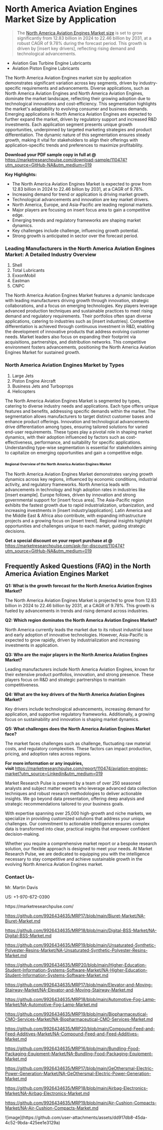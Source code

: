 <h1>North America Aviation Engines Market&nbsp;Size by Application</h1><blockquote><p>The <a href="https://marketresearchpulse.com/download-sample/110474?utm_source=GitHub-NA&amp;utm_medium=019">North America Aviation Engines Market size</a> is set to grow significantly from 12.83 billion in 2024 to 22.46 billion by 2031, at a robust CAGR of 9.78% during the forecast period. This growth is driven by [insert key drivers], reflecting rising demand and technological advancements.</p></blockquote><ul><li>Aviation Gas Turbine Engine Lubricants<li> Aviation Piston Engine Lubricants</li></ul><p>The North America Aviation Engines market size by application demonstrates significant variation across key segments, driven by industry-specific requirements and advancements. Diverse applications, such as North America Aviation Engines and North America Aviation Engines, dominate the market landscape, reflecting their growing adoption due to technological innovations and cost-efficiency. This segmentation highlights the market's adaptability to evolving consumer and business demands. Emerging applications in North America Aviation Engines are expected to further expand the market, driven by regulatory support and increased R&D investments. Each application segment presents unique growth opportunities, underpinned by targeted marketing strategies and product differentiation. The dynamic nature of this segmentation ensures steady growth, making it vital for stakeholders to align their offerings with application-specific trends and preferences to maximize profitability.</p><p><strong>Download your PDF sample copy in full at @ </strong><a href="https://marketresearchpulse.com/download-sample/110474?utm_source=GitHub-NA&amp;utm_medium=019">https://marketresearchpulse.com/download-sample/110474?utm_source=GitHub-NA&amp;utm_medium=019</a></p><p><strong>Key Highlights: </strong></p><ul><li>The North America Aviation Engines Market is expected to grow from 12.83 billion in 2024 to 22.46 billion by 2031, at a CAGR of 9.78%.</li><li>Increasing demand for trend or application is driving market growth.</li><li>Technological advancements and innovation are key market drivers.</li><li>North America, Europe, and Asia-Pacific are leading regional markets.</li><li>Major players are focusing on insert focus area to gain a competitive edge.</li><li>Emerging trends and regulatory frameworks are shaping market dynamics.</li><li>Key challenges include challenge, influencing growth potential.</li><li>Strong growth is anticipated in sector over the forecast period.</li></ul><h3>Leading Manufacturers in the North America Aviation Engines Market: A Detailed Industry Overview</h3><ol><li>Shell</li><li>Total Lubricants</li><li>ExxonMobil</li><li>Eastman</li><li>CNPC</li></ol><div class="flex max-w-full flex-col flex-grow"><div class="min-h-8 text-message flex w-full flex-col items-end gap-2 whitespace-normal break-words [.text-message+&amp;]:mt-5" dir="auto" data-message-author-role="assistant" data-message-id="fd8432e4-4910-450d-b182-61b7bfb0a01f" data-message-model-slug="gpt-4o"><div class="flex w-full flex-col gap-1 empty:hidden first:pt-[3px]"><div class="markdown prose w-full break-words dark:prose-invert light"><p>The North America Aviation Engines Market features a dynamic landscape with leading manufacturers driving growth through innovation, strategic collaborations, and a focus on emerging technologies. Key players leverage advanced production techniques and sustainable practices to meet rising demand and regulatory requirements. Their portfolios often span diverse applications, catering to industries such as [insert industries]. Competitive differentiation is achieved through continuous investment in R&amp;D, enabling the development of innovative products that address evolving customer needs. Market leaders also focus on expanding their footprint via acquisitions, partnerships, and distribution networks. This competitive environment fosters advancements, positioning the North America Aviation Engines Market for sustained growth.</p></div></div></div></div><h3>North America Aviation Engines Market by Types</h3><ol><li>Large Jets<li> Piston Engine Aircraft<li> Business Jets and Turboprops<li> Helicopters</li></ol><div class="flex max-w-full flex-col flex-grow"><div class="min-h-8 text-message flex w-full flex-col items-end gap-2 whitespace-normal break-words [.text-message+&amp;]:mt-5" dir="auto" data-message-author-role="assistant" data-message-id="084470be-0bb7-4664-bddf-5156b4f41249" data-message-model-slug="gpt-4o-mini"><div class="flex w-full flex-col gap-1 empty:hidden first:pt-[3px]"><div class="markdown prose w-full break-words dark:prose-invert light"><p>The North America Aviation Engines Market is segmented by types, catering to diverse industry needs and applications. Each type offers unique features and benefits, addressing specific demands within the market. The segmentation allows manufacturers to target distinct customer bases and enhance product offerings. Innovation and technological advancements drive differentiation among types, ensuring tailored solutions for varied end-user requirements. These types play a pivotal role in shaping market dynamics, with their adoption influenced by factors such as cost-effectiveness, performance, and suitability for specific applications. Understanding type-wise segmentation is essential for stakeholders aiming to capitalize on emerging opportunities and gain a competitive edge.</p></div></div></div></div><h3><span style="font-size: 11px;">Regional Overview of the North America Aviation Engines Market</span></h3><div class="flex max-w-full flex-col flex-grow"><div class="min-h-8 text-message flex w-full flex-col items-end gap-2 whitespace-normal break-words [.text-message+&amp;]:mt-5" dir="auto" data-message-author-role="assistant" data-message-id="e9038762-ce64-4e30-91c9-9bd413514231" data-message-model-slug="gpt-4o-mini"><div class="flex w-full flex-col gap-1 empty:hidden first:pt-[3px]"><div class="markdown prose w-full break-words dark:prose-invert light"><p>The North America Aviation Engines Market demonstrates varying growth dynamics across key regions, influenced by economic conditions, industrial activity, and regulatory frameworks. North America leads with advancements in technology and high adoption rates in industries like [insert example]. Europe follows, driven by innovation and strong governmental support for [insert focus area]. The Asia-Pacific region exhibits the fastest growth due to rapid industrialization, urbanization, and increasing investments in [insert industry/application]. Latin America and the Middle East &amp; Africa also contribute, with expanding infrastructure projects and a growing focus on [insert trend]. Regional insights highlight opportunities and challenges unique to each market, guiding strategic decisions.</p></div></div></div></div><p><strong>Get a special discount on your report purchase at @ </strong><a href="https://marketresearchpulse.com/ask-for-discount/110474?utm_source=GitHub-NA&amp;utm_medium=019">https://marketresearchpulse.com/ask-for-discount/110474?utm_source=GitHub-NA&amp;utm_medium=019</a></p><h2>Frequently Asked Questions (FAQ) in the North America Aviation Engines Market</h2><p><strong>Q1: What is the growth forecast for the North America Aviation Engines Market?</strong></p><p>The North America Aviation Engines Market is projected to grow from 12.83 billion in 2024 to 22.46 billion by 2031, at a CAGR of 9.78%. This growth is fueled by advancements in trends and rising demand across industries.</p><p><strong>Q2: Which region dominates the North America Aviation Engines Market?</strong></p><p>North America currently leads the market due to its robust industrial base and early adoption of innovative technologies. However, Asia-Pacific is expected to grow rapidly, driven by industrialization and increasing investments in application.</p><p><strong>Q3: Who are the major players in the North America Aviation Engines Market?</strong></p><p>Leading manufacturers include North America Aviation Engines, known for their extensive product portfolios, innovation, and strong presence. These players focus on R&amp;D and strategic partnerships to maintain competitiveness.</p><p><strong>Q4: What are the key drivers of the North America Aviation Engines Market?</strong></p><p>Key drivers include technological advancements, increasing demand for application, and supportive regulatory frameworks. Additionally, a growing focus on sustainability and innovation is shaping market dynamics.</p><p><strong>Q5: What challenges does the North America Aviation Engines Market face?</strong></p><p>The market faces challenges such as challenge, fluctuating raw material costs, and regulatory complexities. These factors can impact production, pricing, and adoption rates across regions.</p><p><strong>For more information or any inquiries, visit&nbsp;</strong><a href="https://marketresearchpulse.com/report/110474/aviation-engines-market?utm_source=Linkedin&utm_medium=019">https://marketresearchpulse.com/report/110474/aviation-engines-market?utm_source=Linkedin&utm_medium=019</a></p><p>Market Research Pulse is powered by a team of over 250 seasoned analysts and subject matter experts who leverage advanced data collection techniques and robust research methodologies to deliver actionable insights. We go beyond data presentation, offering deep analysis and strategic recommendations tailored to your business goals.</p><p>With expertise spanning over 25,000 high-growth and niche markets, we specialize in providing customized solutions that address your unique challenges. Our commitment to actionable intelligence ensures complex data is transformed into clear, practical insights that empower confident decision-making.</p><p>Whether you require a comprehensive market report or a bespoke research solution, our flexible approach is designed to meet your needs. At Market Research Pulse, we are dedicated to equipping you with the intelligence necessary to stay competitive and achieve sustainable growth in the evolving North America Aviation Engines market.</p><h3><strong>Contact Us-</strong></h3><p>Mr. Martin Davis</p><p>US: +1-970-672-0390</p><p>https://marketresearchpulse.com/</p><p><a href="https://github.com/9926434635/MRP17/blob/main/Biuret-Market/NA-Biuret-Market.md">https://github.com/9926434635/MRP17/blob/main/Biuret-Market/NA-Biuret-Market.md</a></p><p><a href="https://github.com/9926434635/MRP18/blob/main/Digital-BSS-Market/NA-Digital-BSS-Market.md">https://github.com/9926434635/MRP18/blob/main/Digital-BSS-Market/NA-Digital-BSS-Market.md</a></p><p><a href="https://github.com/9926434635/MRP19/blob/main/Unsaturated-Synthetic-Polyester-Resins-Market/NA-Unsaturated-Synthetic-Polyester-Resins-Market.md">https://github.com/9926434635/MRP19/blob/main/Unsaturated-Synthetic-Polyester-Resins-Market/NA-Unsaturated-Synthetic-Polyester-Resins-Market.md</a></p><p><a href="https://github.com/9926434635/MRP20/blob/main/Higher-Education-Student-Information-Systems-Software-Market/NA-Higher-Education-Student-Information-Systems-Software-Market.md">https://github.com/9926434635/MRP20/blob/main/Higher-Education-Student-Information-Systems-Software-Market/NA-Higher-Education-Student-Information-Systems-Software-Market.md</a></p><p><a href="https://github.com/9926434635/MRP17/blob/main/Elevator-and-Moving-Stairway-Market/NA-Elevator-and-Moving-Stairway-Market.md">https://github.com/9926434635/MRP17/blob/main/Elevator-and-Moving-Stairway-Market/NA-Elevator-and-Moving-Stairway-Market.md</a></p><p><a href="https://github.com/9926434635/MRP18/blob/main/Automotive-Fog-Lamp-Market/NA-Automotive-Fog-Lamp-Market.md">https://github.com/9926434635/MRP18/blob/main/Automotive-Fog-Lamp-Market/NA-Automotive-Fog-Lamp-Market.md</a></p><p><a href="https://github.com/9926434635/MRP19/blob/main/Biopharmaceutical-CMO-Services-Market/NA-Biopharmaceutical-CMO-Services-Market.md">https://github.com/9926434635/MRP19/blob/main/Biopharmaceutical-CMO-Services-Market/NA-Biopharmaceutical-CMO-Services-Market.md</a></p><p><a href="https://github.com/9926434635/MRP20/blob/main/Compound-Feed-and-Feed-Additives-Market/NA-Compound-Feed-and-Feed-Additives-Market.md">https://github.com/9926434635/MRP20/blob/main/Compound-Feed-and-Feed-Additives-Market/NA-Compound-Feed-and-Feed-Additives-Market.md</a></p><p><a href="https://github.com/9926434635/MRP16/blob/main/Bundling-Food-Packaging-Equipment-Market/NA-Bundling-Food-Packaging-Equipment-Market.md">https://github.com/9926434635/MRP16/blob/main/Bundling-Food-Packaging-Equipment-Market/NA-Bundling-Food-Packaging-Equipment-Market.md</a></p><p><a href="https://github.com/9926434635/MRP17/blob/main/GeOthersmal-Electric-Power-Generation-Market/NA-GeOthersmal-Electric-Power-Generation-Market.md">https://github.com/9926434635/MRP17/blob/main/GeOthersmal-Electric-Power-Generation-Market/NA-GeOthersmal-Electric-Power-Generation-Market.md</a></p><p><a href="https://github.com/9926434635/MRP18/blob/main/Airbag-Electronics-Market/NA-Airbag-Electronics-Market.md">https://github.com/9926434635/MRP18/blob/main/Airbag-Electronics-Market/NA-Airbag-Electronics-Market.md</a></p><p><a href="https://github.com/9926434635/MRP19/blob/main/Air-Cushion-Compacts-Market/NA-Air-Cushion-Compacts-Market.md">https://github.com/9926434635/MRP19/blob/main/Air-Cushion-Compacts-Market/NA-Air-Cushion-Compacts-Market.md</a></p>
![image](https://github.com/user-attachments/assets/dd917db8-45da-4c52-9bda-425ee1e3129a)
